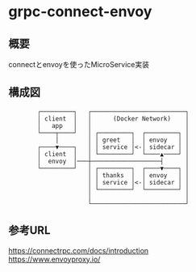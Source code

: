 # grpc-connect-envoy

## 概要

connectとenvoyを使ったMicroService実装

## 構成図
            ┌─────────┐   ┌──────────────────────────┐
            │ client  │   │      (Docker Network)    │
            │   app   │   │                          │
            └────┬────┘   │ ┌─────────┐  ┌─────────┐ │
                 │        │ │ greet   │  │ envoy   │ │
            ┌────▼────┐   │ │ service │<-│ sidecar │ │
            │ client  │   │ └─────────┘  └────▲────┘ │
            │  envoy  │───┼───────────────────┤      │
            └─────────┘   │ ┌─────────┐  ┌────▼────┐ │
                          │ │ thanks  │  │ envoy   │ │
                          │ │ service │<-│ sidecar │ │
                          │ └─────────┘  └─────────┘ │
                          │                          │
                          └──────────────────────────┘

## 参考URL

https://connectrpc.com/docs/introduction  
https://www.envoyproxy.io/
